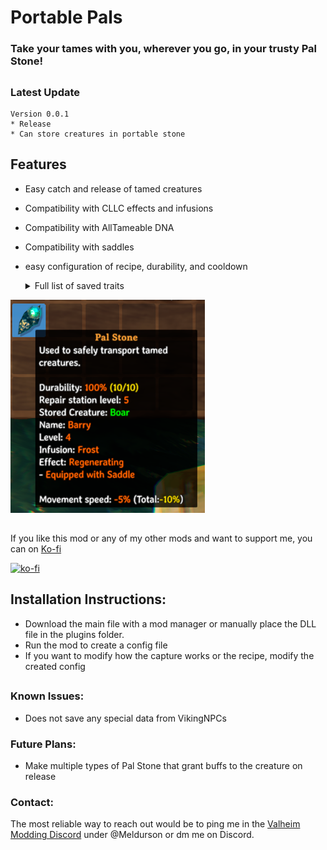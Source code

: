 

# Portable Pals
### Take your tames with you, wherever you go, in your trusty Pal Stone!  
##
### Latest Update
    Version 0.0.1
    * Release
    * Can store creatures in portable stone
	

## Features
* Easy catch and release of tamed creatures
* Compatibility with CLLC effects and infusions
* Compatibility with AllTameable DNA
* Compatibility with saddles
* easy configuration of recipe, durability, and cooldown

    <details>
  <summary>Full list of saved traits</summary>
  
    - Name
    - Level
    - Health
    - Saddle
    - Last Fed
    - Equipment*
    - AllTameable DNA
    - CLLC infusions and Effects
    
    
    \* standard equipment from random pool, this includes Fueling weapons or type of Dverger Mage (not custom items that are given to creatures possibvle with some mods)

</details>  


![Tooltip](https://raw.githubusercontent.com/meldurson/Portable_Pals/main/media/tooltip.png)  

##
If you like this mod or any of my other mods and want to support me, you can on [Ko-fi](https://ko-fi.com/meldurson)

[![ko-fi](https://ko-fi.com/img/githubbutton_sm.svg)](https://ko-fi.com/B0B3NARM0)

## Installation Instructions:

* Download the main file with a mod manager or manually place the DLL file in the plugins folder.
* Run the mod to create a config file
* If you want to modify how the capture works or the recipe, modify the created config



##
### Known Issues:

* Does not save any special data from VikingNPCs


### Future Plans:
* Make multiple types of Pal Stone that grant buffs to the creature on release

### Contact:
The most reliable way to reach out would be to ping me in the [Valheim Modding Discord](https://discord.com/invite/GUEBuCuAMz) under @Meldurson or dm me on Discord.
